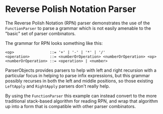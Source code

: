﻿# Reverse Polish Notation Parser

The Reverse Polish Notation (RPN) parser demonstrates the use of the `FunctionParser` to parse a grammar which is not easily amenable to the "basic" set of parser combinators.

The grammar for RPN looks something like this:

```
<op>                ::= '+' | '-' | '*' | '/'
<operation>         ::= <numberOrOperation> <numberOrOperation> <op>
<numberOrOperation> ::= <operation> | <number>
```

ParserObjects provides parsers to help with left and right recursion with a particular focus in helping to parse infix expressions, but this grammar possibly recurses in both the left and middle positions, so those existing `LeftApply` and `RightApply` parsers don't really help.

By using the `FunctionParser` this example can instead convert to the more traditional stack-based algorithm for reading RPN, and wrap that algorithm up into a form that is compatible with other parser combinators.